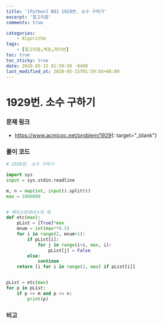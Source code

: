 ```yaml
---
title: '[Python] BOJ 1929번. 소수 구하기'
excerpt: '알고리즘'
comments: true

categories:
    - Algorithm
tags:
    - [알고리즘,백준,파이썬]
toc: true
toc_sticky: true
date: 2020-05-15 01:59:56 -0400
last_modified_at: 2020-05-15T01:59:56+08:00
---
```


# 1929번. 소수 구하기

### 문제 링크

-   <https://www.acmicpc.net/problem/1929>{: target="\_blank"}

### 풀이 코드

```python
# 1929번. 소수 구하기

import sys
input = sys.stdin.readline

m, n = map(int, input().split())
max = 1000000


# 에라스토테네스의 체
def etc(max):
    pList = [True]*max
    mnum = int(max**0.5)
    for i in range(2, mnum+1):
        if pList[i]:
            for j in range(i+i, max, i):
                pList[j] = False
        else:
            continue
    return [i for i in range(2, max) if pList[i]]


pList = etc(max)
for p in pList:
    if p >= m and p <= n:
        print(p)
```

### 비고
